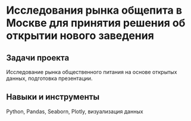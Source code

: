 # Исследования рынка общепита в Москве для принятия решения об открытии нового заведения

## Задачи проекта

Исследование рынка общественного питания на основе открытых данных, подготовка презентации.

## Навыки и инструменты

Python, Pandas, Seaborn, Plotly, визуализация данных
